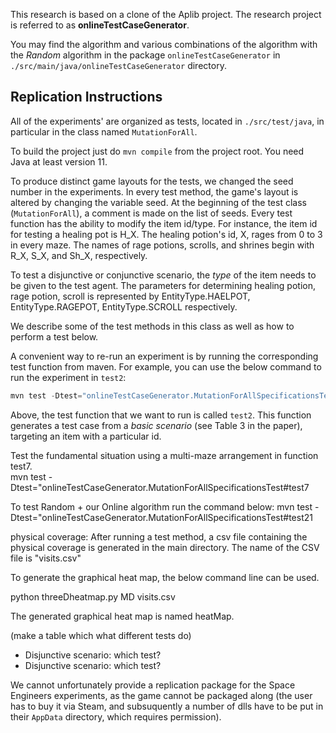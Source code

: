 

This research is based on a clone of the Aplib project. The research project is referred to as **onlineTestCaseGenerator**.

You may find the algorithm and various combinations of the algorithm with the _Random_ algorithm in the package `onlineTestCaseGenerator` in `./src/main/java/onlineTestCaseGenerator`  directory.

## Replication Instructions

All of the experiments' are organized as tests, located in `./src/test/java`, in particular in the class named `MutationForAll`. 

To build the project just do `mvn compile` from the project root. You need Java at least version 11.

To produce distinct game layouts for the tests, we changed the seed number in the experiments. 
In every test method, the game's layout is altered by changing the variable seed.
At the beginning of the test class (`MutationForAll`), a comment is made on the list of seeds. 
Every test function has the ability to modify the item id/type. For instance, the item id for testing a healing pot is H_X. The healing potion's id, X, rages from 0 to 3 in every maze. 
The names of rage potions, scrolls, and shrines begin with R_X, S_X, and Sh_X, respectively.

To test a disjunctive or conjunctive scenario, the _type_ of the item needs to be given to the test agent.
The parameters for determining healing potion, rage potion, scroll is represented by EntityType.HAELPOT, EntityType.RAGEPOT, EntityType.SCROLL respectively. 

We describe some of the test methods in this class as well as how to perform a test below.

A convenient way to re-run an experiment is by running the corresponding test function from maven. For example, you can use the below command to run the experiment in `test2`:

```java
mvn test -Dtest="onlineTestCaseGenerator.MutationForAllSpecificationsTest#test2" 
```

Above, the test function that we want to run is called `test2`. This function generates a test case from a _basic scenario_ (see Table 3 in the paper), targeting an item with a particular id. 


Test the fundamental situation using a multi-maze arrangement in function test7.    
mvn test -Dtest="onlineTestCaseGenerator.MutationForAllSpecificationsTest#test7

To test Random + our Online algorithm run the command below:
mvn test -Dtest="onlineTestCaseGenerator.MutationForAllSpecificationsTest#test21


physical coverage:
After running a test method, a csv file containing the physical coverage is generated in the main directory.
The name of the CSV file is "visits.csv"

To generate the graphical heat map, the below command line can be used.

python threeDheatmap.py MD visits.csv

The generated graphical heat map is named heatMap.


(make a table which what different tests do)
 
* Disjunctive scenario: which test?
* Disjunctive scenario: which test?



We cannot unfortunately  provide a replication package for the Space Engineers experiments, as the game cannot be packaged along (the user has to buy it via Steam, and subsuquently a number of dlls have to be put in their  `AppData` directory, which requires permission).




